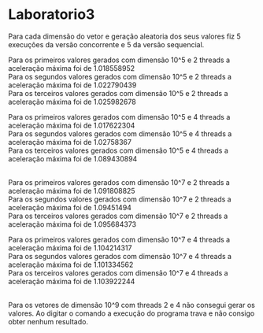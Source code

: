 # Laboratorio3

Para cada dimensão do vetor e geração aleatoria dos seus valores fiz 5 execuções da versão concorrente e 5 da versão sequencial.

Para os primeiros valores gerados com dimensão 10^5 e 2 threads a aceleração máxima foi de 1.018558952<br />
Para os segundos valores gerados com dimensão 10^5 e 2 threads a aceleração máxima foi de 1.022790439<br />
Para os terceiros valores gerados com dimensão 10^5 e 2 threads a aceleração máxima foi de 1.025982678<br />

Para os primeiros valores gerados com dimensão 10^5 e 4 threads a aceleração máxima foi de 1.017622304<br />
Para os segundos valores gerados com dimensão 10^5 e 4 threads a aceleração máxima foi de 1.02758367<br />
Para os terceiros valores gerados com dimensão 10^5 e 4 threads a aceleração máxima foi de 1.089430894<br /><br />


Para os primeiros valores gerados com dimensão 10^7 e 2 threads a aceleração máxima foi de 1.091808825<br />
Para os segundos valores gerados com dimensão 10^7 e 2 threads a aceleração máxima foi de 1.09451494<br />
Para os terceiros valores gerados com dimensão 10^7 e 2 threads a aceleração máxima foi de 1.095684373<br />

Para os primeiros valores gerados com dimensão 10^7 e 4 threads a aceleração máxima foi de 1.104214317<br />
Para os segundos valores gerados com dimensão 10^7 e 4 threads a aceleração máxima foi de 1.101334562<br />
Para os terceiros valores gerados com dimensão 10^7 e 4 threads a aceleração máxima foi de 1.103922244<br /><br />


Para os vetores de dimensão 10^9 com threads 2 e 4 não consegui gerar os valores. Ao digitar o comando a execução do programa trava e não consigo obter nenhum resultado.
